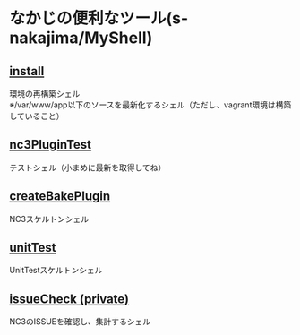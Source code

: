 # なかじの便利なツール(s-nakajima/MyShell)

## [install](https://github.com/s-nakajima/MyShell/tree/master/install)

環境の再構築シェル<br>
※/var/www/app以下のソースを最新化するシェル（ただし、vagrant環境は構築していること）

## [nc3PluginTest](https://github.com/s-nakajima/MyShell/tree/master/nc3PluginTest)

テストシェル（小まめに最新を取得してね）

## [createBakePlugin](https://github.com/s-nakajima/MyShell/tree/master/createBakePlugin)

NC3スケルトンシェル

## [unitTest](https://github.com/s-nakajima/MyShell/tree/master/createBakePlugin)

UnitTestスケルトンシェル

## [issueCheck (private)](https://github.com/s-nakajima/issueCheck)
NC3のISSUEを確認し、集計するシェル
